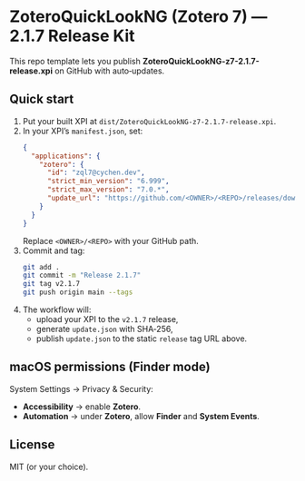 # ZoteroQuickLookNG (Zotero 7) — 2.1.7 Release Kit

This repo template lets you publish **ZoteroQuickLookNG-z7-2.1.7-release.xpi** on GitHub with auto‑updates.

## Quick start
1. Put your built XPI at `dist/ZoteroQuickLookNG-z7-2.1.7-release.xpi`.
2. In your XPI’s `manifest.json`, set:
   ```json
   {
     "applications": {
       "zotero": {
         "id": "zql7@cychen.dev",
         "strict_min_version": "6.999",
         "strict_max_version": "7.0.*",
         "update_url": "https://github.com/<OWNER>/<REPO>/releases/download/release/update.json"
       }
     }
   }
   ```
   Replace `<OWNER>/<REPO>` with your GitHub path.
3. Commit and tag:
   ```bash
   git add .
   git commit -m "Release 2.1.7"
   git tag v2.1.7
   git push origin main --tags
   ```
4. The workflow will:
   - upload your XPI to the `v2.1.7` release,
   - generate `update.json` with SHA‑256,
   - publish `update.json` to the static `release` tag URL above.

## macOS permissions (Finder mode)
System Settings → Privacy & Security:
- **Accessibility** → enable **Zotero**.
- **Automation** → under **Zotero**, allow **Finder** and **System Events**.

## License
MIT (or your choice).
